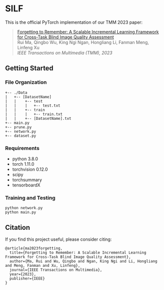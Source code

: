 # SILF  
This is the official PyTorch implementation of our TMM 2023 paper:  
> [Forgetting to Remember: A Scalable Incremental Learning Framework for Cross-Task Blind Image Quality   Assessment](https://arxiv.org/abs/2209.07126)  
> Rui Ma, Qingbo Wu, King Ngi Ngan, Hongliang Li, Fanman Meng, Linfeng Xu  
> *IEEE Transactions on Multimedia (TMM), 2023*  

## Getting Started

### File Organization

```
+-- ./Data
|   +-- [DatasetName]
|   |    +-- test
|   |    |   +-- test.txt
|   |    +-- train
|   |    |   +-- train.txt
|   |    +-- [DatasetName].txt
+-- main.py
+-- prune.py
+-- network.py
+-- dataset.py
```

### Requirements

- python 3.8.0
- torch 1.11.0
- torchvision 0.12.0
- scipy
- torchsummary
- tensorboardX

### Training and Testing

```
python network.py
python main.py
```

## Citation
If you find this project useful, please consider citing:

```
@article{ma2023forgetting,
  title={Forgetting to Remember: A Scalable Incremental Learning Framework for Cross-Task Blind Image Quality Assessment},
  author={Ma, Rui and Wu, Qingbo and Ngan, King Ngi and Li, Hongliang and Meng, Fanman and Xu, Linfeng},
  journal={IEEE Transactions on Multimedia},
  year={2023},
  publisher={IEEE}
}
```
